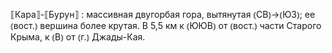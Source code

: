 ---
---

⟦Кара⟧-⟦Бурун⟧
: массивная двугорбая гора, вытянутая ⦅СВ⦆→⦅ЮЗ⦆; ее ⦅вост.⦆ вершина более крутая. В 5,5 км к ⦅ЮЮВ⦆ от ⦅вост.⦆ части Старого Крыма, к ⦅В⦆ от ⦅г.⦆ Джады-Кая.
